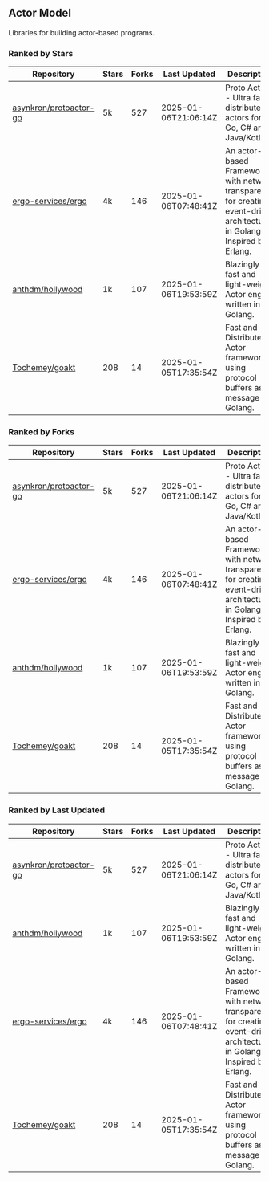 ## Actor Model

Libraries for building actor-based programs.

### Ranked by Stars

| Repository | Stars | Forks | Last Updated | Description | 
|------------|-------|-------|--------------|-------------|
| [asynkron/protoactor-go](https://github.com/asynkron/protoactor-go) | 5k | 527 | 2025-01-06T21:06:14Z |  Proto Actor - Ultra fast distributed actors for Go, C# and Java/Kotlin. |
| [ergo-services/ergo](https://github.com/ergo-services/ergo) | 4k | 146 | 2025-01-06T07:48:41Z |  An actor-based Framework with network transparency for creating event-driven architecture in Golang. Inspired by Erlang. |
| [anthdm/hollywood](https://github.com/anthdm/hollywood) | 1k | 107 | 2025-01-06T19:53:59Z |  Blazingly fast and light-weight Actor engine written in Golang. |
| [Tochemey/goakt](https://github.com/Tochemey/goakt) | 208 | 14 | 2025-01-05T17:35:54Z |  Fast and Distributed Actor framework using protocol buffers as message for Golang. |

### Ranked by Forks

| Repository | Stars | Forks | Last Updated | Description | 
|------------|-------|-------|--------------|-------------|
| [asynkron/protoactor-go](https://github.com/asynkron/protoactor-go) | 5k | 527 | 2025-01-06T21:06:14Z |  Proto Actor - Ultra fast distributed actors for Go, C# and Java/Kotlin. |
| [ergo-services/ergo](https://github.com/ergo-services/ergo) | 4k | 146 | 2025-01-06T07:48:41Z |  An actor-based Framework with network transparency for creating event-driven architecture in Golang. Inspired by Erlang. |
| [anthdm/hollywood](https://github.com/anthdm/hollywood) | 1k | 107 | 2025-01-06T19:53:59Z |  Blazingly fast and light-weight Actor engine written in Golang. |
| [Tochemey/goakt](https://github.com/Tochemey/goakt) | 208 | 14 | 2025-01-05T17:35:54Z |  Fast and Distributed Actor framework using protocol buffers as message for Golang. |

### Ranked by Last Updated

| Repository | Stars | Forks | Last Updated | Description | 
|------------|-------|-------|--------------|-------------|
| [asynkron/protoactor-go](https://github.com/asynkron/protoactor-go) | 5k | 527 | 2025-01-06T21:06:14Z |  Proto Actor - Ultra fast distributed actors for Go, C# and Java/Kotlin. |
| [anthdm/hollywood](https://github.com/anthdm/hollywood) | 1k | 107 | 2025-01-06T19:53:59Z |  Blazingly fast and light-weight Actor engine written in Golang. |
| [ergo-services/ergo](https://github.com/ergo-services/ergo) | 4k | 146 | 2025-01-06T07:48:41Z |  An actor-based Framework with network transparency for creating event-driven architecture in Golang. Inspired by Erlang. |
| [Tochemey/goakt](https://github.com/Tochemey/goakt) | 208 | 14 | 2025-01-05T17:35:54Z |  Fast and Distributed Actor framework using protocol buffers as message for Golang. |

